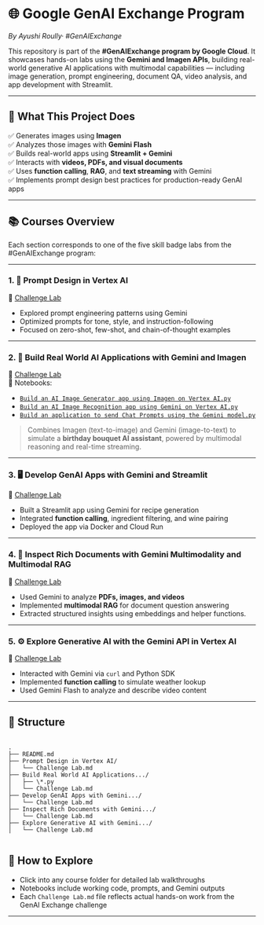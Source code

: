 # 🌐 Google GenAI Exchange Program
*By Ayushi Roully· #GenAIExchange*

This repository is part of the **#GenAIExchange program by Google Cloud**. It showcases hands-on labs using the **Gemini and Imagen APIs**, building real-world generative AI applications with multimodal capabilities — including image generation, prompt engineering, document QA, video analysis, and app development with Streamlit.

---

## 🚀 What This Project Does

✅ Generates images using **Imagen**  
✅ Analyzes those images with **Gemini Flash**  
✅ Builds real-world apps using **Streamlit + Gemini**  
✅ Interacts with **videos, PDFs, and visual documents**  
✅ Uses **function calling**, **RAG**, and **text streaming** with Gemini  
✅ Implements prompt design best practices for production-ready GenAI apps

---

## 📚 Courses Overview

Each section corresponds to one of the five skill badge labs from the #GenAIExchange program:

---

### 1. 🧠 **Prompt Design in Vertex AI**  
📄 [Challenge Lab](https://github.com/ayushiroully/GENAI_EXCHNAGE/blob/main/Prompt%20Design%20in%20Vertex%20AI/Challenge%20Lab.ipynb)  
- Explored prompt engineering patterns using Gemini
- Optimized prompts for tone, style, and instruction-following
- Focused on zero-shot, few-shot, and chain-of-thought examples

---
### 2. 🌸 **Build Real World AI Applications with Gemini and Imagen**  
📄 [Challenge Lab](https://github.com/ayushiroully/GENAI_EXCHNAGE/blob/main/Build%20Real%20World%20AI%20Applications%20with%20Gemini%20and%20Imagen/Challenge%20Lab.md)  
📜 Notebooks:
- [`Build an AI Image Generator app using Imagen on Vertex AI.py`](https://github.com/ayushiroully/GENAI_EXCHNAGE/blob/main/Build%20Real%20World%20AI%20Applications%20with%20Gemini%20and%20Imagen/Build%20an%20AI%20Image%20Generator%20app%20using%20Imagen%20on%20Vertex%20AI.py)  
- [`Build an AI Image Recognition app using Gemini on Vertex AI.py`](https://github.com/ayushiroully/GENAI_EXCHNAGE/blob/main/Build%20Real%20World%20AI%20Applications%20with%20Gemini%20and%20Imagen/Build%20an%20AI%20Image%20Recognition%20app%20using%20Gemini%20on%20Vertex%20AI.py)  
- [`Build an application to send Chat Prompts using the Gemini model.py`](https://github.com/ayushiroully/GENAI_EXCHNAGE/blob/main/Build%20Real%20World%20AI%20Applications%20with%20Gemini%20and%20Imagen/Build%20an%20application%20to%20send%20Chat%20Prompts%20using%20the%20Gemini%20model.py)  

> Combines Imagen (text-to-image) and Gemini (image-to-text) to simulate a **birthday bouquet AI assistant**, powered by multimodal reasoning and real-time streaming.

---

### 3. 🖥️ **Develop GenAI Apps with Gemini and Streamlit**  
📄 [Challenge Lab](https://github.com/ayushiroully/GENAI_EXCHNAGE/blob/main/Develop%20GenAI%20Apps%20with%20Gemini%20and%20Streamlit/Challenge%20Lab.md)  
- Built a Streamlit app using Gemini for recipe generation
- Integrated **function calling**, ingredient filtering, and wine pairing
- Deployed the app via Docker and Cloud Run

---

### 4. 📑 **Inspect Rich Documents with Gemini Multimodality and Multimodal RAG**  
📄 [Challenge Lab](https://github.com/ayushiroully/GENAI_EXCHNAGE/blob/main/Inspect%20Rich%20Documents%20with%20Gemini%20Multimodality%20and%20Multimodal%20RAG/Challenge%20Lab.md)  
- Used Gemini to analyze **PDFs, images, and videos**
- Implemented **multimodal RAG** for document question answering
- Extracted structured insights using embeddings and helper functions.

---

### 5. ⚙️ **Explore Generative AI with the Gemini API in Vertex AI**  
📄 [Challenge Lab](https://github.com/ayushiroully/GENAI_EXCHNAGE/blob/main/Explore%20Generative%20AI%20with%20the%20Gemini%20API%20in%20Vertex%20AI/Challenge%20Lab.md)  
- Interacted with Gemini via `curl` and Python SDK
- Implemented **function calling** to simulate weather lookup
- Used Gemini Flash to analyze and describe video content

---

## 🧩 Structure

```

.
├── README.md
├── Prompt Design in Vertex AI/
│   └── Challenge Lab.md
├── Build Real World AI Applications.../
│   ├── \*.py
│   └── Challenge Lab.md
├── Develop GenAI Apps with Gemini.../
│   └── Challenge Lab.md
├── Inspect Rich Documents with Gemini.../
│   └── Challenge Lab.md
├── Explore Generative AI with Gemini.../
│   └── Challenge Lab.md


```

## 📌 How to Explore

- Click into any course folder for detailed lab walkthroughs
- Notebooks include working code, prompts, and Gemini outputs
- Each `Challenge Lab.md` file reflects actual hands-on work from the GenAI Exchange challenge

---

